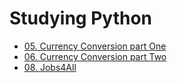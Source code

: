 # Studying Python

* [05. Currency Conversion part One](https://github.com/oneonlee/Python/blob/main/05.%20Currency%20Conversion%20part%20One/day05.ipynb)
* [06. Currency Conversion part Two](https://github.com/oneonlee/Python/blob/main/06.%20Currency%20Conversion%20part%20Two/day06.ipynb)
* [08. Jobs4All](https://github.com/oneonlee/Python/blob/main/08.%20Jobs4All/day08.ipynb)
